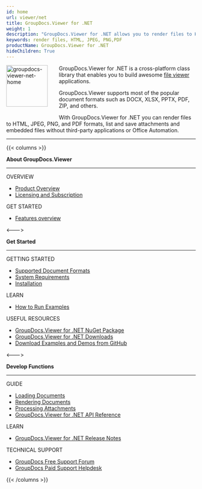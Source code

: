 ```yaml
---
id: home
url: viewer/net
title: GroupDocs.Viewer for .NET
weight: 1
description: "GroupDocs.Viewer for .NET allows you to render files to HTML, JPEG, PNG, and PDF formats, list and save attachments and embedded files without third-party applications or Office Automation."
keywords: render files, HTML, JPEG, PNG,PDF
productName: GroupDocs.Viewer for .NET
hideChildren: True
---
```

<img src="/viewer/net/images/home.png" alt="groupdocs-viewer-net-home" align="left" style="width:110px; margin: 0 30px 30px 0"/>

GroupDocs.Viewer for .NET is a cross-platform class library that enables you to build awesome [file viewer](https://en.wikipedia.org/wiki/File_viewer) applications.

GroupDocs.Viewer supports most of the popular document formats such as DOCX, XLSX, PPTX, PDF, ZIP, and others.

With GroupDocs.Viewer for .NET you can render files to HTML, JPEG, PNG, and PDF formats, list and save attachments and embedded files without third-party applications or Office Automation.

------

{{< columns >}}
<p><b>About GroupDocs.Viewer</b></p>
<hr><p>OVERVIEW</p></hr>
<ul>
	<li><a href='{{< ref "product-overview" >}}'>Product Overview</a></li>
	<li><a href='{{< ref "viewer/net/getting-started/licensing-and-subscription" >}}'>Licensing and Subscription</a></li>
</ul>            
<p>GET STARTED</p>
<ul>
	<li><a href='{{< ref "/viewer/net/getting-started/features-overview" >}}'>Features overview</a></li>
</ul>

<--->

<p><b>Get Started</b></p>
<hr><p>GETTING STARTED</p></hr>
<ul>
	<li><a href='{{< ref "viewer/net/getting-started/supported-document-formats.md" >}}'>Supported Document Formats</a></li>
	<li><a href='{{< ref "viewer/net/getting-started/system-requirements.md" >}}'>System Requirements</a></li>
	<li><a href='{{< ref "viewer/net/getting-started/installation.md" >}}'>Installation</a></li>
</ul>
<p>LEARN</p>
<ul>
	<li><a href='{{< ref "viewer/net/getting-started/how-to-run-examples" >}}'>How to Run Examples</a></li>
</ul>
<p>USEFUL RESOURCES</p>
<ul>
	<li><a href="https://www.nuget.org/packages/GroupDocs.Viewer/">GroupDocs.Viewer for .NET NuGet Package</a></li>
	</li><li><a href="https://downloads.groupdocs.com/viewer/net">GroupDocs.Viewer for .NET Downloads</a></li>
	<li><a href="https://github.com/groupdocs-viewer/GroupDocs.Viewer-for-.NET">Download Examples and Demos from GitHub</a></li>
</ul>

<--->

<p><b>Develop Functions</b></p>
<hr><p>GUIDE</p></hr>
<ul>
	<li><a href='{{< ref "viewer/net/developer-guide/loading-documents" >}}'>Loading Documents</a></li>
	<li><a href='{{< ref "viewer/net/developer-guide/rendering-documents" >}}'>Rendering Documents</a></li>
	<li><a href='{{< ref "viewer/net/developer-guide/processing-attachments" >}}'>Processing Attachments</a></li>
	<li><a href="https://apireference.groupdocs.com/viewer/net">GroupDocs.Viewer for .NET API Reference</a></li>
</ul>
<p>LEARN</p>
<ul>
	<li><a href='{{< ref "viewer/net/release-notes" >}}'>GroupDocs.Viewer for .NET Release Notes</a></li>
</ul>
<p>TECHNICAL SUPPORT</p>
<ul>
	<li><a href="https://forum.groupdocs.com/">GroupDocs Free Support Forum</a></li>
	<li><a href="https://helpdesk.groupdocs.com/">GroupDocs Paid Support Helpdesk</a></li>
</ul>

{{< /columns >}}
